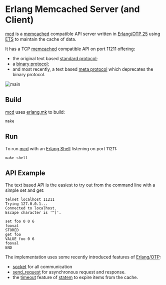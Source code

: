 # Erlang Memcached Server (and Client)

[mcd][mcd-github] is a [memcached][memcached-org] compatible API
server written in [Erlang/OTP 25][erlang-org] using
[ETS][ets-erlang-org] to maintain the cache of data.

It has a TCP [memcached][memcached-org] compatible API on port 11211
offering:

- the original text based [standard
  protocol][memcached-protocol-text];
- a [binary protocol][memcached-protocol-binary];
- and most recently, a text based [meta
  protocol][memcached-protocol-meta] which deprecates the binary
  protocol.
  
![main](https://github.com/shortishly/mcd/actions/workflows/main.yml/badge.svg)
  
## Build

[mcd][mcd-github] uses [erlang.mk][erlang-mk] to build:

```shell
make
```

## Run

To run [mcd][mcd-github] with an [Erlang Shell][erlang-shell]
listening on port 11211:

```shell
make shell
```

## API Example

The text based API is the easiest to try out from the command line
with a simple set and get:

```shell
telnet localhost 11211
Trying 127.0.0.1...
Connected to localhost.
Escape character is '^]'.

set foo 0 0 6 
fooval
STORED
get foo
VALUE foo 0 6
fooval
END
```



The implementation uses some recently introduced features of
[Erlang/OTP][erlang-org]:

- [socket][erlang-org-socket] for all communication
- [send_request][erlang-org-send-request-4] for asynchronous request
  and response.
- the [timeout][erlang-org-statem-timeout] feature of
  [statem][erlang-org-statem] to expire items from the cache.



[erlang-shell]: https://www.erlang.org/doc/man/shell.html
[erlang-mk]: https://erlang.mk
[erlang-org-statem]: https://www.erlang.org/doc/man/gen_statem.html
[erlang-org-statem-timeout]: https://www.erlang.org/doc/man/gen_statem.html#type-timeout_event_type
[erlang-org-send-request-4]: https://www.erlang.org/doc/man/gen_statem.html#send_request-4
[erlang-org-socket]: https://www.erlang.org/doc/man/socket.html
[erlang-org]: https://www.erlang.org
[ets-erlang-org]: https://www.erlang.org/doc/man/ets.html
[mcd-github]: https://github.com/shortishly/mcd
[memcached-github]: https://github.com/memcached/memcached
[memcached-org]: https://memcached.org/
[memcached-protocol-binary]: https://github.com/memcached/memcached/wiki/BinaryProtocolRevamped
[memcached-protocol-meta]: https://github.com/memcached/memcached/wiki/MetaCommands
[memcached-protocol-text]: https://github.com/memcached/memcached/wiki/Commands
[memcached-wikipedia]: https://en.wikipedia.org/wiki/Memcached
